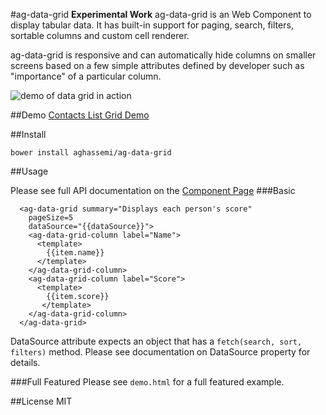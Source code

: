 #ag-data-grid
**Experimental Work**
ag-data-grid is an Web Component to display tabular data.
It has built-in support for paging, search, filters, sortable columns and custom cell renderer.

ag-data-grid is responsive and can automatically hide columns on smaller screens based
on a few simple attributes defined by developer such as "importance" of a particular column.

![demo of data grid in action](http://TODO)

##Demo
[Contacts List Grid Demo](aghassemi.github.io/webcomponents/ag-data-grid/demo.html)

##Install
```
bower install aghassemi/ag-data-grid
```
##Usage

Please see full API documentation on the [Component Page](aghassemi.github.io/webcomponents/ag-data-grid)
###Basic
```
  <ag-data-grid summary="Displays each person's score"
    pageSize=5
    dataSource="{{dataSource}}">
    <ag-data-grid-column label="Name">
      <template>
        {{item.name}}
      </template>
    </ag-data-grid-column>
    <ag-data-grid-column label="Score">
      <template>
        {{item.score}}
       </template>
    </ag-data-grid-column>
  </ag-data-grid>
```
DataSource attribute expects an object that has a ```fetch(search, sort, filters)``` method.
Please see documentation on DataSource property for details.

###Full Featured
Please see ```demo.html``` for a full featured example.

##License
MIT